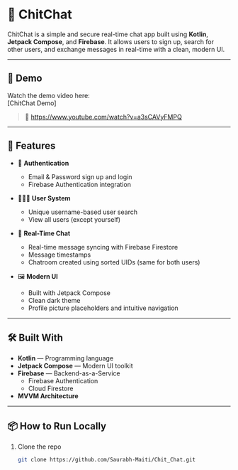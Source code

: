# 💬 ChitChat

ChitChat is a simple and secure real-time chat app built using **Kotlin**, **Jetpack Compose**, and **Firebase**. It allows users to sign up, search for other users, and exchange messages in real-time with a clean, modern UI.

---

## 🎥 Demo

Watch the demo video here:  
[ChitChat Demo]
> 🔗 https://www.youtube.com/watch?v=a3sCAVyFMPQ

---

## 🚀 Features

- 🔐 **Authentication**
  - Email & Password sign up and login
  - Firebase Authentication integration

- 🧑‍🤝‍🧑 **User System**
  - Unique username-based user search
  - View all users (except yourself)

- 💬 **Real-Time Chat**
  - Real-time message syncing with Firebase Firestore
  - Message timestamps
  - Chatroom created using sorted UIDs (same for both users)

- 🖼️ **Modern UI**
  - Built with Jetpack Compose
  - Clean dark theme
  - Profile picture placeholders and intuitive navigation

---

## 🛠️ Built With

- **Kotlin** — Programming language
- **Jetpack Compose** — Modern UI toolkit
- **Firebase** — Backend-as-a-Service
  - Firebase Authentication
  - Cloud Firestore
- **MVVM Architecture**

---

## 📦 How to Run Locally

1. Clone the repo
   ```bash
   git clone https://github.com/Saurabh-Maiti/Chit_Chat.git
